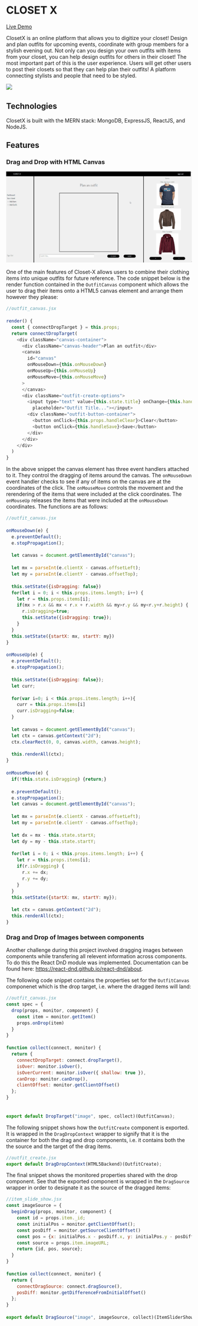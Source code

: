 # CLOSET X

[Live Demo](http://Closet-x.herokuapp.com)

ClosetX is an online platform that allows you to digitize your closet! Design and plan outfits for upcoming events, coordinate with group members for a stylish evening out. Not only can you design your own outfits with items from your closet, you can help design outfits for others in their closet! The most important part of this is the user experience. Users will get other users to post their closets so that they can help plan their outfits! A platform connecting stylists and people that need to be styled.

![](./readme/splash.gif)

## Technologies

ClosetX is built with the MERN stack: MongoDB, ExpressJS, ReactJS, and NodeJS.

## Features

### Drag and Drop with HTML Canvas

![](./readme/build_outfit.gif)

One of the main features of Closet-X allows users to combine their clothing items into unique outfits for future reference. 
The code snippet below is the render function contained in the ```OutfitCanvas``` component which allows the user to drag their items onto a HTML5 canvas element and arrange them however they please:

```javascript
//outfit_canvas.jsx

render() {
  const { connectDropTarget } = this.props;
  return connectDropTarget(
    <div className="canvas-container">
      <div className="canvas-header">Plan an outfit</div>
      <canvas
        id="canvas"
        onMouseDown={this.onMouseDown}
        onMouseUp={this.onMouseUp}
        onMouseMove={this.onMouseMove}
      >
      </canvas>
      <div className="outfit-create-options">
        <input type="text" value={this.state.title} onChange={this.handleChange}
          placeholder="Outfit Title..."></input>
        <div className="outfit-button-container">
          <button onClick={this.props.handleClear}>Clear</button>
          <button onClick={this.handleSave}>Save</button>
        </div>
      </div>
    </div>
  )
}
```
In the above snippet the canvas element has three event handlers attached to it. They control the dragging of items around the canvas. The ```onMouseDown``` event handler checks to see if any of items on the canvas are at the coordinates of the click. The ```onMouseMove``` controls the movement and the rerendering of the items that were included at the click coordinates. The ```onMouseUp``` releases the items that were included at the ```onMouseDown``` coordinates. The functions are as follows:

```javascript
//outfit_canvas.jsx

onMouseDown(e) {
  e.preventDefault();
  e.stopPropagation();

  let canvas = document.getElementById("canvas");

  let mx = parseInt(e.clientX - canvas.offsetLeft);
  let my = parseInt(e.clientY - canvas.offsetTop);

  this.setState({isDragging: false})
  for(let i = 0; i < this.props.items.length; i++) {
    let r = this.props.items[i];
    if(mx > r.x && mx < r.x + r.width && my>r.y && my<r.y+r.height) {
      r.isDragging=true;
      this.setState({isDragging: true});
    }
  }
  this.setState({startX: mx, startY: my})
}

onMouseUp(e) {
  e.preventDefault();
  e.stopPropagation();

  this.setState({isDragging: false});
  let curr;

  for(var i=0; i < this.props.items.length; i++){
    curr = this.props.items[i]
    curr.isDragging=false;
  }

  let canvas = document.getElementById("canvas");
  let ctx = canvas.getContext("2d");
  ctx.clearRect(0, 0, canvas.width, canvas.height);

  this.renderAll(ctx);
}

onMouseMove(e) {
  if(!this.state.isDragging) {return;}

  e.preventDefault();
  e.stopPropagation();
  let canvas = document.getElementById("canvas");

  let mx = parseInt(e.clientX - canvas.offsetLeft);
  let my = parseInt(e.clientY - canvas.offsetTop);

  let dx = mx - this.state.startX;
  let dy = my - this.state.startY;

  for(let i = 0; i < this.props.items.length; i++) {
    let r = this.props.items[i];
    if(r.isDragging) {
      r.x += dx;
      r.y += dy;
    }
  }
  this.setState({startX: mx, startY: my});

  let ctx = canvas.getContext("2d");
  this.renderAll(ctx);
}

```

### Drag and Drop of Images between components

Another challenge during this project involved dragging images between components while transfering all relevent information across components. To do this the React DnD module was implemented. Documentation can be found here: https://react-dnd.github.io/react-dnd/about.
  

The following code snippet contains the properties set for the ```OutfitCanvas``` componenet which is the drop target, i.e. where the dragged items will land:

```javascript
//outfit_canvas.jsx
const spec = {
  drop(props, monitor, component) {
    const item = monitor.getItem()
    props.onDrop(item)
  }
}

function collect(connect, monitor) {
  return {
    connectDropTarget: connect.dropTarget(),
    isOver: monitor.isOver(),
    isOverCurrent: monitor.isOver({ shallow: true }),
    canDrop: monitor.canDrop(),
    clientOffset: monitor.getClientOffset()
  };
}


export default DropTarget("image", spec, collect)(OutfitCanvas);
```
  
The following snippet shows how the ```OutfitCreate``` component is exported. It is wrapped in the ```DragDropContext``` wrapper to signify that it is the container for both the drag and drop components, i.e. it contains both the the source and the target of the drag items.
```javascript
//outfit_create.jsx
export default DragDropContext(HTML5Backend)(OutfitCreate);
```
  
The final snippet shows the monitored properties shared with the drop component. See that the exported component is wrapped in the ```DragSource``` wrapper in order to designate it as the source of the dragged items:
```javascript
//item_slide_show.jsx
const imageSource = {
  beginDrag(props, monitor, component) {
    const id = props.item._id;
    const initialPos = monitor.getClientOffset();
    const posDiff = monitor.getSourceClientOffset()
    const pos = {x: initialPos.x - posDiff.x, y: initialPos.y - posDiff.y}
    const source = props.item.imageURL;
    return {id, pos, source};
  }
}

function collect(connect, monitor) {
  return {
    connectDragSource: connect.dragSource(),
    posDiff: monitor.getDifferenceFromInitialOffset()
  };
}

export default DragSource("image", imageSource, collect)(ItemSliderShow);

```


